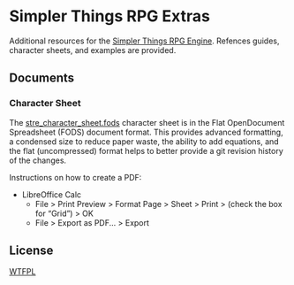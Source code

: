 # Simpler Things RPG Extras

Additional resources for the [Simpler Things RPG Engine](https://github.com/ekultails/simpler_things_rpg). Refences guides, character sheets, and examples are provided.

## Documents

### Character Sheet

The [stre_character_sheet.fods](stre_character_sheet.fods) character sheet is in the Flat OpenDocument Spreadsheet (FODS) document format. This provides advanced formatting, a condensed size to reduce paper waste, the ability to add equations, and the flat (uncompressed) format helps to better provide a git revision history of the changes.

Instructions on how to create a PDF:

- LibreOffice Calc
    - File > Print Preview > Format Page > Sheet > Print > (check the box for “Grid”) > OK
    - File > Export as PDF... > Export

## License

[WTFPL](http://www.wtfpl.net/about/)
